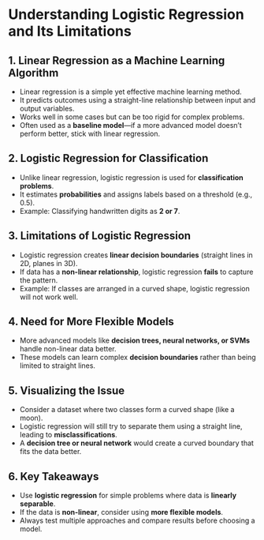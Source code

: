 # Understanding Logistic Regression and Its Limitations

## 1. Linear Regression as a Machine Learning Algorithm
- Linear regression is a simple yet effective machine learning method.
- It predicts outcomes using a straight-line relationship between input and output variables.
- Works well in some cases but can be too rigid for complex problems.
- Often used as a **baseline model**—if a more advanced model doesn’t perform better, stick with linear regression.

## 2. Logistic Regression for Classification
- Unlike linear regression, logistic regression is used for **classification problems**.
- It estimates **probabilities** and assigns labels based on a threshold (e.g., 0.5).
- Example: Classifying handwritten digits as **2 or 7**.

## 3. Limitations of Logistic Regression
- Logistic regression creates **linear decision boundaries** (straight lines in 2D, planes in 3D).
- If data has a **non-linear relationship**, logistic regression **fails** to capture the pattern.
- Example: If classes are arranged in a curved shape, logistic regression will not work well.

## 4. Need for More Flexible Models
- More advanced models like **decision trees, neural networks, or SVMs** handle non-linear data better.
- These models can learn complex **decision boundaries** rather than being limited to straight lines.

## 5. Visualizing the Issue
- Consider a dataset where two classes form a curved shape (like a moon).
- Logistic regression will still try to separate them using a straight line, leading to **misclassifications**.
- A **decision tree or neural network** would create a curved boundary that fits the data better.

## 6. Key Takeaways
- Use **logistic regression** for simple problems where data is **linearly separable**.
- If the data is **non-linear**, consider using **more flexible models**.
- Always test multiple approaches and compare results before choosing a model.

